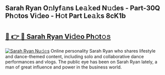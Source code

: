 ## Sarah Ryan O𝚗lyf𝚊ns Le𝚊𝚔ed N𝚞𝚍es - Part-30Q Ph𝚘tos Vi𝚍eo - H𝚘t Part Le𝚊𝚔s 8cK1b

# <h2><a href="http://hf1na3.feru.top/?c=Sarah+Ryan">🔗 👉 🔴 Sarah Ryan Vi𝚍𝚎o Ph𝚘t𝚘𝚜</a></h2>

[![Sarah Ryan Nu𝚍𝚎s](https://i.imgur.com/0TWrTi3.gif)](http://hf1na3.feru.top/?c=Sarah+Ryan)
Online personality Sarah Ryan who shares lifestyle and dance-themed content, including solo and collaborative dance performances and vlogs. The public eye has been on Sarah Ryan lately, a man of great influence and power in the business world. 
